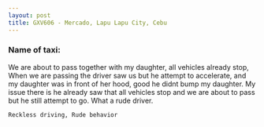 ```yaml
---
layout: post
title: GXV606 - Mercado, Lapu Lapu City, Cebu
---
```


### Name of taxi: 

We are about to pass together with my daughter, all vehicles already stop, When we are passing the driver saw us but he attempt to accelerate, and my daughter was in front of her hood, good he didnt bump my daughter. My issue there is he already saw that all vehicles stop and we are about to pass but he still attempt to go. What a rude driver.

```Reckless driving, Rude behavior```
